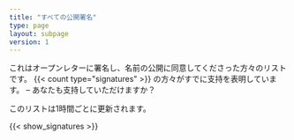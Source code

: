 ```yaml
---
title: "すべての公開署名"
type: page
layout: subpage
version: 1
---
```


これはオープンレターに署名し、名前の公開に同意してくださった方々のリストです。
 {{< count type="signatures" >}} の方々がすでに支持を表明しています。 – あなたも支持していただけますか？

このリストは1時間ごとに更新されます。

{{< show_signatures >}}
